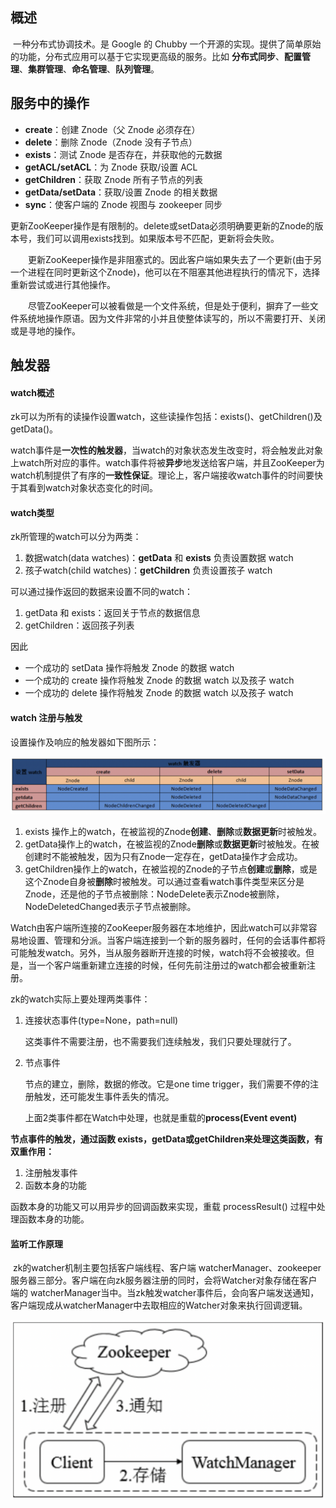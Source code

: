## 概述

​		一种分布式协调技术。是 Google 的 Chubby 一个开源的实现。提供了简单原始的功能，分布式应用可以基于它实现更高级的服务。比如 **分布式同步**、**配置管理**、**集群管理**、**命名管理**、**队列管理**。



## 服务中的操作

- **create**：创建 Znode（父 Znode 必须存在）
- **delete**：删除 Znode（Znode 没有子节点）
- **exists**：测试 Znode 是否存在，并获取他的元数据
- **getACL/setACL**：为 Znode 获取/设置 ACL
- **getChildren**：获取 Znode 所有子节点的列表
- **getData/setData**：获取/设置 Znode 的相关数据
- **sync**：使客户端的 Znode 视图与 zookeeper 同步

​		更新ZooKeeper操作是有限制的。delete或setData必须明确要更新的Znode的版本号，我们可以调用exists找到。如果版本号不匹配，更新将会失败。

　　更新ZooKeeper操作是非阻塞式的。因此客户端如果失去了一个更新(由于另一个进程在同时更新这个Znode)，他可以在不阻塞其他进程执行的情况下，选择重新尝试或进行其他操作。

　　尽管ZooKeeper可以被看做是一个文件系统，但是处于便利，摒弃了一些文件系统地操作原语。因为文件非常的小并且使整体读写的，所以不需要打开、关闭或是寻地的操作。



## 触发器

#### watch概述

​		zk可以为所有的读操作设置watch，这些读操作包括：exists()、getChildren()及getData()。

​		watch事件是**一次性的触发器**，当watch的对象状态发生改变时，将会触发此对象上watch所对应的事件。watch事件将被**异步**地发送给客户端，并且ZooKeeper为watch机制提供了有序的**一致性保证**。理论上，客户端接收watch事件的时间要快于其看到watch对象状态变化的时间。



#### watch类型

zk所管理的watch可以分为两类：

1. 数据watch(data watches)：**getData** 和 **exists** 负责设置数据 watch
2. 孩子watch(child watches)：**getChildren** 负责设置孩子 watch

可以通过操作返回的数据来设置不同的watch：

1. getData 和 exists：返回关于节点的数据信息
2. getChildren：返回孩子列表

因此

- 一个成功的 setData 操作将触发 Znode 的数据 watch
- 一个成功的 create 操作将触发 Znode 的数据 watch 以及孩子 watch
- 一个成功的 delete 操作将触发 Znode 的数据 watch 以及孩子 watch



#### watch 注册与触发

设置操作及响应的触发器如下图所示：

![image-20210427144005842](zookeeper.assets/image-20210427144005842.png)

1. exists 操作上的watch，在被监视的Znode**创建**、**删除**或**数据更新**时被触发。
2. getData操作上的watch，在被监视的Znode**删除**或**数据更新**时被触发。在被创建时不能被触发，因为只有Znode一定存在，getData操作才会成功。
3. getChildren操作上的watch，在被监视的Znode的子节点**创建**或**删除**，或是这个Znode自身被**删除**时被触发。可以通过查看watch事件类型来区分是Znode，还是他的子节点被删除：NodeDelete表示Znode被删除，NodeDeletedChanged表示子节点被删除。



​		Watch由客户端所连接的ZooKeeper服务器在本地维护，因此watch可以非常容易地设置、管理和分派。当客户端连接到一个新的服务器时，任何的会话事件都将可能触发watch。另外，当从服务器断开连接的时候，watch将不会被接收。但是，当一个客户端重新建立连接的时候，任何先前注册过的watch都会被重新注册。



zk的watch实际上要处理两类事件：

1. 连接状态事件(type=None，path=null)

   这类事件不需要注册，也不需要我们连续触发，我们只要处理就行了。

2. 节点事件

   节点的建立，删除，数据的修改。它是one time trigger，我们需要不停的注册触发，还可能发生事件丢失的情况。

   上面2类事件都在Watch中处理，也就是重载的**process(Event event)**

   

**节点事件的触发，通过函数 exists，getData或getChildren来处理这类函数，有双重作用：**

1. 注册触发事件
2. 函数本身的功能

函数本身的功能又可以用异步的回调函数来实现，重载 processResult() 过程中处理函数本身的功能。



#### 监听工作原理

​		zk的watcher机制主要包括客户端线程、客户端 watcherManager、zookeeper服务器三部分。客户端在向zk服务器注册的同时，会将Watcher对象存储在客户端的 watcherManager当中。当zk触发watcher事件后，会向客户端发送通知，客户端现成从watcherManager中去取相应的Watcher对象来执行回调逻辑。

![image-20210427184210380](zookeeper.assets/image-20210427184210380.png)




































